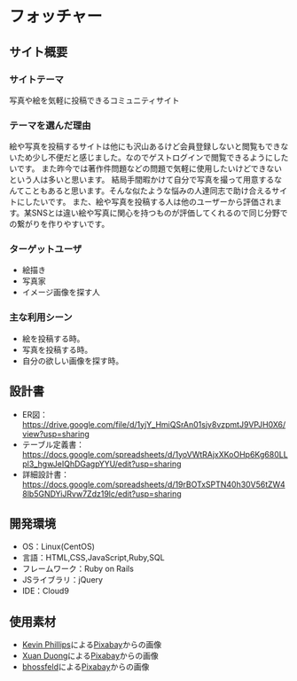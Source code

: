 # フォッチャー

## サイト概要
### サイトテーマ
写真や絵を気軽に投稿できるコミュニティサイト

### テーマを選んだ理由
絵や写真を投稿するサイトは他にも沢山あるけど会員登録しないと閲覧もできないため少し不便だと感じました。なのでゲストログインで閲覧できるようにしたいです。
また昨今では著作件問題などの問題で気軽に使用したいけどできないという人は多いと思います。
結局手間暇かけて自分で写真を撮って用意するなんてこともあると思います。そんな似たような悩みの人達同志で助け合えるサイトにしたいです。
また、絵や写真を投稿する人は他のユーザーから評価されます。某SNSとは違い絵や写真に関心を持つものが評価してくれるので同じ分野での繋がりを作りやすいです。

### ターゲットユーザ
* 絵描き
* 写真家
* イメージ画像を探す人

### 主な利用シーン
* 絵を投稿する時。
* 写真を投稿する時。
* 自分の欲しい画像を探す時。

## 設計書
* ER図：https://drive.google.com/file/d/1yjY_HmiQSrAn01sjv8vzpmtJ9VPJH0X6/view?usp=sharing
* テーブル定義書：https://docs.google.com/spreadsheets/d/1yoVWtRAjxXKoOHp6Kg680LLpl3_hgwJeIQhDGagpYYU/edit?usp=sharing
* 詳細設計書：https://docs.google.com/spreadsheets/d/19rBOTxSPTN40h30V56tZW48lb5GNDYiJRvw7Zdz19lc/edit?usp=sharing

## 開発環境
- OS：Linux(CentOS)
- 言語：HTML,CSS,JavaScript,Ruby,SQL
- フレームワーク：Ruby on Rails
- JSライブラリ：jQuery
- IDE：Cloud9

## 使用素材
- <a href="https://pixabay.com/ja/users/27707-27707/?utm_source=link-attribution&amp;utm_medium=referral&amp;utm_campaign=image&amp;utm_content=1205256">Kevin Phillips</a>による<a href="https://pixabay.com/ja//?utm_source=link-attribution&amp;utm_medium=referral&amp;utm_campaign=image&amp;utm_content=1205256">Pixabay</a>からの画像
- <a href="https://pixabay.com/ja/users/xuanduongvan87-22814888/?utm_source=link-attribution&amp;utm_medium=referral&amp;utm_campaign=image&amp;utm_content=7947056">Xuan Duong</a>による<a href="https://pixabay.com/ja//?utm_source=link-attribution&amp;utm_medium=referral&amp;utm_campaign=image&amp;utm_content=7947056">Pixabay</a>からの画像
- <a href="https://pixabay.com/ja/users/bhossfeld-612651/?utm_source=link-attribution&amp;utm_medium=referral&amp;utm_campaign=image&amp;utm_content=548022">bhossfeld</a>による<a href="https://pixabay.com/ja//?utm_source=link-attribution&amp;utm_medium=referral&amp;utm_campaign=image&amp;utm_content=548022">Pixabay</a>からの画像